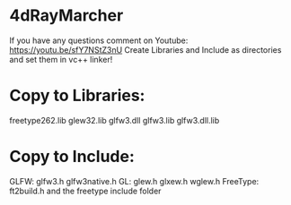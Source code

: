 # 4dRayMarcher

If you have any questions comment on Youtube: https://youtu.be/sfY7NStZ3nU 
Create Libraries and Include as directories and set them in vc++ linker!

# Copy to Libraries:

freetype262.lib
glew32.lib
glfw3.dll
glfw3.lib
glfw3.dll.lib

# Copy to Include:

GLFW: glfw3.h glfw3native.h
GL: glew.h glxew.h wglew.h
FreeType: ft2build.h and the freetype include folder
